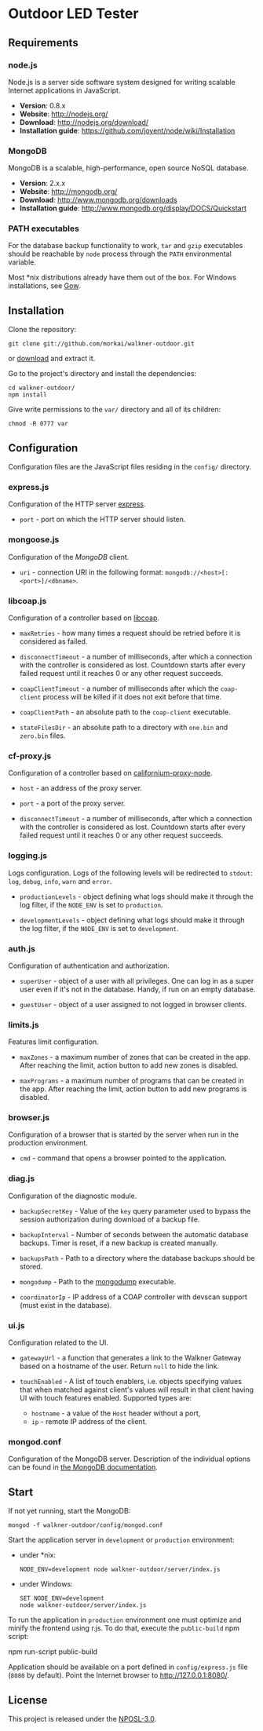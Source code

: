 # Outdoor LED Tester

## Requirements

### node.js

Node.js is a server side software system designed for writing scalable
Internet applications in JavaScript.

  * __Version__: 0.8.x
  * __Website__: http://nodejs.org/
  * __Download__: http://nodejs.org/download/
  * __Installation guide__: https://github.com/joyent/node/wiki/Installation

### MongoDB

MongoDB is a scalable, high-performance, open source NoSQL database.

  * __Version__: 2.x.x
  * __Website__: http://mongodb.org/
  * __Download__: http://www.mongodb.org/downloads
  * __Installation guide__: http://www.mongodb.org/display/DOCS/Quickstart

### PATH executables

For the database backup functionality to work, `tar` and `gzip` executables
should be reachable by `node` process through the `PATH` environmental variable.

Most *nix distributions already have them out of the box.
For Windows installations, see [Gow](https://github.com/bmatzelle/gow/wiki).

## Installation

Clone the repository:

```
git clone git://github.com/morkai/walkner-outdoor.git
```

or [download](https://github.com/morkai/walkner-outdoor/zipball/master)
and extract it.

Go to the project's directory and install the dependencies:

```
cd walkner-outdoor/
npm install
```

Give write permissions to the `var/` directory and all of its children:

```
chmod -R 0777 var
```

## Configuration

Configuration files are the JavaScript files residing in the `config/`
directory.

### express.js

Configuration of the HTTP server [express](http://expressjs.com/).

  * `port` - port on which the HTTP server should listen.

### mongoose.js

Configuration of the _MongoDB_ client.

  * `uri` - connection URI in the following format:
    `mongodb://<host>[:<port>]/<dbname>`.

### libcoap.js

Configuration of a controller based on [libcoap](http://sourceforge.net/projects/libcoap/).

  * `maxRetries` - how many times a request should be retried before it is
    considered as failed.

  * `disconnectTimeout` - a number of milliseconds, after which a connection
    with the controller is considered as lost. Countdown starts after every
    failed request until it reaches 0 or any other request succeeds.

  * `coapClientTimeout` - a number of milliseconds after which the `coap-client`
     process will be killed if it does not exit before that time.

  * `coapClientPath` - an absolute path to the `coap-client` executable.

  * `stateFilesDir` - an absolute path to a directory with `one.bin`
    and `zero.bin` files.

### cf-proxy.js

Configuration of a controller based on [californium-proxy-node](https://github.com/morkai/californium-proxy-node).

  * `host` - an address of the proxy server.

  * `port` - a port of the proxy server.

  * `disconnectTimeout` - a number of milliseconds, after which a connection
    with the controller is considered as lost. Countdown starts after every
    failed request until it reaches 0 or any other request succeeds.

### logging.js

Logs configuration. Logs of the following levels will be redirected to `stdout`:
`log`, `debug`, `info`, `warn` and `error`.

  * `productionLevels` - object defining what logs should make it through
    the log filter, if the `NODE_ENV` is set to `production`.

  * `developmentLevels` - object defining what logs should make it through
    the log filter, if the `NODE_ENV` is set to `development`.

### auth.js

Configuration of authentication and authorization.

  * `superUser` - object of a user with all privileges.
    One can log in as a super user even if it's not in the database.
    Handy, if run on an empty database.

  * `guestUser` - object of a user assigned to not logged in browser clients.

### limits.js

Features limit configuration.

  * `maxZones` - a maximum number of zones that can be created in the app.
    After reaching the limit, action button to add new zones is disabled.

  * `maxPrograms` - a maximum number of programs that can be created in the app.
    After reaching the limit, action button to add new programs is disabled.

### browser.js

Configuration of a browser that is started by the server when run in
the production environment.

  * `cmd` - command that opens a browser pointed to the application.

### diag.js

Configuration of the diagnostic module.

  * `backupSecretKey` - Value of the `key` query parameter used to bypass
    the session authorization during download of a backup file.

  * `backupInterval` - Number of seconds between the automatic database
    backups. Timer is reset, if a new backup is created manually.

  * `backupsPath` - Path to a directory where the database backups should
    be stored.

  * `mongodump` - Path to the [mongodump](http://docs.mongodb.org/manual/reference/mongodump/) executable.

  * `coordinatorIp` - IP address of a COAP controller with devscan support
    (must exist in the database).

### ui.js

Configuration related to the UI.

  * `gatewayUrl` - a function that generates a link to the Walkner Gateway
    based on a hostname of the user. Return `null` to hide the link.

  * `touchEnabled` - A list of touch enablers, i.e. objects specifying values
    that when matched against client's values will result in that client
    having UI with touch features enabled. Supported types are:

      * `hostname` - a value of the `Host` header without a port,
      * `ip` - remote IP address of the client.

### mongod.conf

Configuration of the MongoDB server. Description of the individual options can
be found in
[the MongoDB documentation](http://www.mongodb.org/display/DOCS/File+Based+Configuration).

## Start

If not yet running, start the MongoDB:

```
mongod -f walkner-outdoor/config/mongod.conf
```

Start the application server in `development` or `production` environment:

  * under *nix:

    ```
    NODE_ENV=development node walkner-outdoor/server/index.js
    ```

  * under Windows:

    ```
    SET NODE_ENV=development
    node walkner-outdoor/server/index.js
    ```

To run the application in `production` environment one must optimize and minify
the frontend using r.js. To do that, execute the `public-build` npm script:

npm run-script public-build

Application should be available on a port defined in `config/express.js` file
(`8080` by default). Point the Internet browser to http://127.0.0.1:8080/.

## License

This project is released under the
[NPOSL-3.0](https://raw.github.com/morkai/walkner-outdoor/master/license.md).
